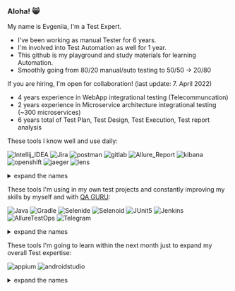 ### Aloha! 😸
My name is Evgeniia, I'm a Test Expert.

- I've been working as manual Tester for 6 years.
- I'm involved into Test Automation as well for 1 year.
- This github is my playground and study materials for learning Automation.
- Smoothly going from 80/20 manual/auto testing to 50/50 -> 20/80

If you are hiring, I'm open for collaboration! (last update: 7. April 2022)

- 4 years experience in WebApp integrational testing (Telecommuncation)
- 2 years experience in Microservice architecture integrational testing (~300 microservices) 
- 6 years total of Test Plan, Test Design, Test Execution, Test report analysis

These tools I know well and use daily:

![Intellij_IDEA](https://user-images.githubusercontent.com/29123677/162249703-f5ffdb02-a803-4cf1-93b9-036169ea7ff2.png)
![Jira](https://user-images.githubusercontent.com/29123677/162252226-e95d8737-6533-4ad5-ab20-d4b121c596b2.png)
![postman](https://user-images.githubusercontent.com/29123677/162278352-25b85cb7-c406-4a79-bd9c-5c5c8d8cdee5.png)
![gitlab](https://user-images.githubusercontent.com/29123677/162278362-02909caa-b740-44cf-92b8-142b4e119230.png)
![Allure_Report](https://user-images.githubusercontent.com/29123677/162249713-26f79e88-7d9c-4e2c-809e-9c65c35d6e3f.png)
![kibana](https://user-images.githubusercontent.com/29123677/162278117-f6ea7f0a-bfd9-4d48-aa76-8ac5209e3be1.png)
![openshift](https://user-images.githubusercontent.com/29123677/162277786-a7cf7705-245e-4cf0-8876-f4b7e578d6ec.png)
![jaeger](https://user-images.githubusercontent.com/29123677/162278826-74abd6f2-4374-400e-80b1-0954827a18bf.png)
![lens](https://user-images.githubusercontent.com/29123677/162277817-7b9746de-324b-4b05-a24e-5352edf9358e.png)

<details><summary>expand the names</summary>
<p>
 ◾ Intellij IDEA ◾ 
Jira ◾ 
Postman ◾ 
GitLab ◾ 
Allure Report ◾ 
Kibana ◾ 
OpenShift ◾ 
Jaeger ◾ 
Lens Logs  ◾ 
</p>
</details>

These tools I'm using in my own test projects and constantly improving my skills by myself and with <a href=https://qa.guru/
class=Link.com>QA GURU</a>:

![Java](https://user-images.githubusercontent.com/29123677/162249695-96c7e541-b3c5-41bb-8d80-7dc8c135e38c.png)
![Gradle](https://user-images.githubusercontent.com/29123677/162249701-9158a2b8-1b7e-4061-ae81-7f8b2d0953d1.png)
![Selenide](https://user-images.githubusercontent.com/29123677/162249705-75fa35ed-fa6f-4096-b71a-03af0a5f6419.png)
![Selenoid](https://user-images.githubusercontent.com/29123677/162249707-09c47e02-b119-4d29-9470-ae057f015d10.png)
![JUnit5](https://user-images.githubusercontent.com/29123677/162249710-e58645f4-4619-475b-8d0b-fdd27995d361.png)
![Jenkins](https://user-images.githubusercontent.com/29123677/162249712-06c497e1-638e-4624-a78d-3feb1ae54dfd.png)
![AllureTestOps](https://user-images.githubusercontent.com/29123677/162249714-8110227f-f4a8-41ee-b849-23df3b4ddc3a.png)
![Telegram](https://user-images.githubusercontent.com/29123677/162249715-1ceb1df6-15f5-429a-84f2-243a6482b67a.png)
<details><summary>expand the names</summary>
<p>
 ◾ Java ◾ 
Gradle ◾ 
Selenide ◾ 
Selenoid ◾ 
JUnit5 ◾ 
Jenkins ◾ 
Allure TestOps ◾ 
Telegram notifications ◾ 
</p>
</details>

These tools I'm going to learn within the next month just to expand my overall Test expertise:

![appium](https://user-images.githubusercontent.com/29123677/162253468-22b4a948-26b6-4564-b854-2179d2dab7be.png)
![androidstudio](https://user-images.githubusercontent.com/29123677/162253866-5fb68ccd-ac2f-4bb2-a286-561066ed7a41.png)
<details><summary>expand the names</summary>
<p>
 ◾ Appium ◾ 
Android Studio ◾ 
</p>
</details>

